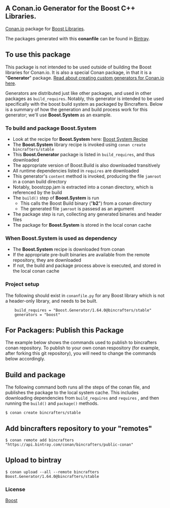 ## A Conan.io Generator for the Boost C++ Libraries.

[Conan.io](https://conan.io) package for [Boost Libraries](http://www.boost.org/doc/libs/1_64_0/libs/libraries.htm).

The packages generated with this **conanfile** can be found in [Bintray](https://bintray.com/bincrafters/public-conan/Boost.Generator%3Abincrafters).

## To use this package

This package is not intended to be used outside of building the Boost libraries for Conan.io. It is also a special Conan package, in that it is a "**Generator**" package.  [Read about creating custom generators for Conan.io here](conanio.readthedocs.io/en/latest/howtos/dyn_generators.html).  

Generators are distributed just like other packages, and used in other packages as `build_requires`.  Notably, this generator is intended to be used specifically with the boost build system as packaged by Bincrafters.  Below is a summary of how the generation and build process work for this generator; we'll use **Boost.System** as an example. 

### To build and package Boost.System
* Look at the recipe for **Boost.System** here: [Boost System Recipe](https://github.com/bincrafters/conan-boost-system)
* The **Boost.System** library recipe is invoked using `conan create bincrafters/stable`
* This **Boost.Generator** package is listed in `build_requires`, and thus downloaded
* The appropriate version of Boost.Build is also downloaded transitively
* All runtime dependencies listed in `requires` are downloaded
* This generator's `content` method is invoked, producing the file `jamroot` in a conan build directory
* Notably, boostcpp.jam is extracted into a conan directory, which is referenced by the build
* The `build()` step of **Boost.System** is run
  * This calls the Boost Build binary ("**b2**") from a conan directory
  * The generated file `jamroot` is passesd as an argument
* The package step is run, collecting any generated binaries and header files
* The package for **Boost.System** is stored in the local conan cache

### When **Boost.System** is used as dependency
* The **Boost.System** recipe is downloaded from conan
* If the appropriate pre-built binaries are available from the remote repository, they are downloaded
* If not, the build and package process above is executed, and stored in the local conan cache


### Project setup

The following should exist in `conanfile.py` for any Boost library which is not a header-only library, and needs to be built. 

```
	build_requires = "Boost.Generator/1.64.0@bincrafters/stable"
    generators = "boost"
```
	
## For Packagers: Publish this Package

The example below shows the commands used to publish to bincrafters conan repository. To publish to your own conan respository (for example, after forking this git repository), you will need to change the commands below accordingly. 

## Build  and package 

The following command both runs all the steps of the conan file, and publishes the package to the local system cache.  This includes downloading dependencies from `build_requires` and `requires` , and then running the `build()` and `package()` methods. 

    $ conan create bincrafters/stable
	
## Add bincrafters repository to your "remotes"

	$ conan remote add bincrafters "https://api.bintray.com/conan/bincrafters/public-conan"

## Upload to bintray 

    $ conan upload --all --remote bincrafters Boost.Generator/1.64.0@bincrafters/stable

### License
[Boost](www.boost.org/LICENSE_1_0.txt)
